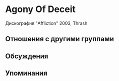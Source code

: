 # Agony Of Deceit

Дискография
"Affliction" 2003, Thrash

## Отношения с другими группами


## Обсуждения


## Упоминания

